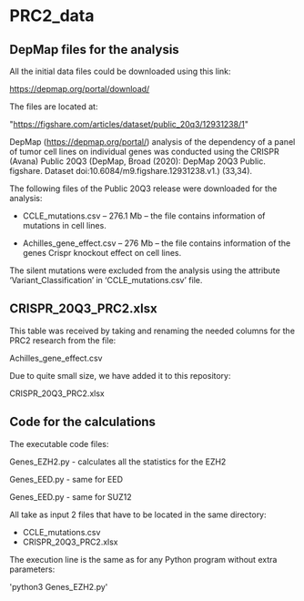 # PRC2_data

## DepMap files for the analysis

All the initial data files could be downloaded using this link:

https://depmap.org/portal/download/ 

The files are located at:

"https://figshare.com/articles/dataset/public_20q3/12931238/1" 
 

DepMap (https://depmap.org/portal/) analysis of the dependency of a panel of tumor cell lines on individual genes was conducted using the CRISPR (Avana) Public 20Q3 (DepMap, Broad (2020): DepMap 20Q3 Public. figshare. Dataset doi:10.6084/m9.figshare.12931238.v1.) (33,34). 
 
 
 
The following files of the Public 20Q3 release were downloaded for the analysis:
 
* CCLE_mutations.csv – 276.1 Mb – the file contains information of mutations in cell lines. 
 
* Achilles_gene_effect.csv – 276 Mb – the file contains information of the genes Crispr knockout effect on cell lines.
 
 
The silent mutations were excluded from the analysis using the attribute ‘Variant_Classification’ in ‘CCLE_mutations.csv’ file.
 
##  CRISPR_20Q3_PRC2.xlsx 
 
This table was received by taking and renaming the needed columns for the PRC2 research from the file:

Achilles_gene_effect.csv 

Due to quite small size, we have added it to this repository:

CRISPR_20Q3_PRC2.xlsx 


## Code for the calculations  

The executable code files:
<p> Genes_EZH2.py  - calculates all the statistics for the EZH2
<p> Genes_EED.py  - same for EED
<p> Genes_EED.py  - same for SUZ12
 
All take as input 2 files that have to be located in the same directory:

* CCLE_mutations.csv
* CRISPR_20Q3_PRC2.xlsx

The execution line is the same as for any Python program without extra parameters:

'python3 Genes_EZH2.py'



